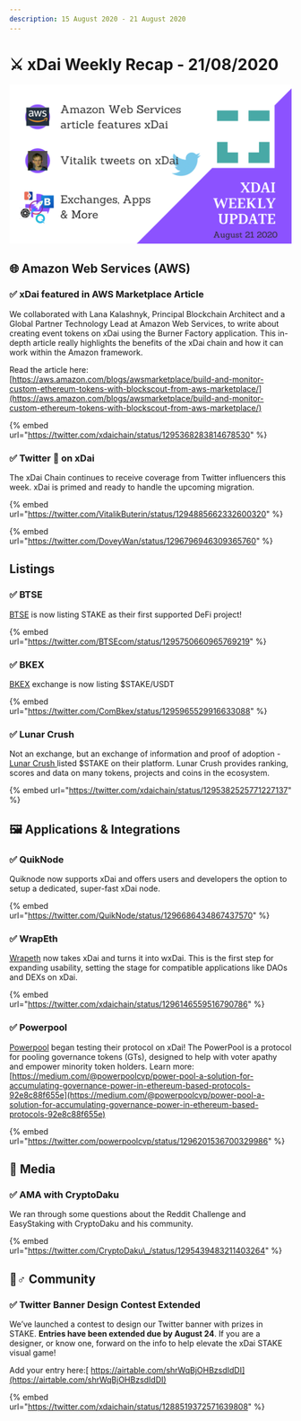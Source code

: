 ```yaml
---
description: 15 August 2020 - 21 August 2020
---
```


# ⚔️ xDai Weekly Recap - 21/08/2020

![](../../../.gitbook/assets/green-and-black-modern-sales-marketing-presentation%20%284%29.png)

## 🌐 Amazon Web Services \(AWS\)

### ✅ xDai featured in AWS Marketplace Article

We collaborated with Lana Kalashnyk, Principal Blockchain Architect and a Global Partner Technology Lead at Amazon Web Services, to write about creating event tokens on xDai using the Burner Factory application. This in-depth article really highlights the benefits of the xDai chain and how it can work within the Amazon framework.  
  
Read the article here: [https://aws.amazon.com/blogs/awsmarketplace/build-and-monitor-custom-ethereum-tokens-with-blockscout-from-aws-marketplace/](https://aws.amazon.com/blogs/awsmarketplace/build-and-monitor-custom-ethereum-tokens-with-blockscout-from-aws-marketplace/)

{% embed url="https://twitter.com/xdaichain/status/1295368283814678530" %}

### ✅  Twitter 👀 on xDai

The xDai Chain continues to receive coverage from Twitter influencers this week. xDai is primed and ready to handle the upcoming migration.

{% embed url="https://twitter.com/VitalikButerin/status/1294885662332600320" %}

{% embed url="https://twitter.com/DoveyWan/status/1296796946309365760" %}

## Listings

### ✅ BTSE

[BTSE](https://www.btse.com/en/home) is now listing STAKE as their first supported DeFi project!

{% embed url="https://twitter.com/BTSEcom/status/1295750660965769219" %}

### ✅ BKEX

[BKEX](https://www.bkex.co/) exchange is now listing $STAKE/USDT

{% embed url="https://twitter.com/ComBkex/status/1295965529916633088" %}

### ✅ Lunar Crush

Not an exchange, but an exchange of information and proof of adoption - [Lunar Crush ](https://lunarcrush.com/)listed $STAKE on their platform.  Lunar Crush provides ranking, scores and data on many tokens, projects and coins in the ecosystem.

{% embed url="https://twitter.com/xdaichain/status/1295382525771227137" %}

## 🖼 Applications & Integrations

### ✅ QuikNode

Quiknode now supports xDai and offers users and developers the option to setup a dedicated, super-fast xDai node. 

{% embed url="https://twitter.com/QuikNode/status/1296686434867437570" %}

### ✅ WrapEth

[Wrapeth](https://wrapeth.com/) now takes xDai and turns it into wxDai. This is the first step for expanding usability, setting the stage for compatible applications like DAOs and DEXs on xDai.

{% embed url="https://twitter.com/xdaichain/status/1296146559516790786" %}

### ✅ Powerpool

[Powerpool](https://powerpool.finance/) began testing their protocol on xDai! The PowerPool is a protocol for pooling governance tokens \(GTs\), designed to help with voter apathy and empower minority token holders. Learn more:  
[https://medium.com/@powerpoolcvp/power-pool-a-solution-for-accumulating-governance-power-in-ethereum-based-protocols-92e8c88f655e](https://medium.com/@powerpoolcvp/power-pool-a-solution-for-accumulating-governance-power-in-ethereum-based-protocols-92e8c88f655e)

{% embed url="https://twitter.com/powerpoolcvp/status/1296201536700329986" %}

## 📰 Media

### ✅ AMA with CryptoDaku

We ran through some questions about the Reddit Challenge and EasyStaking with CryptoDaku and his community.

{% embed url="https://twitter.com/CryptoDaku\_/status/1295439483211403264" %}

## 🦸♂ Community

### ✅ Twitter Banner Design Contest Extended

We’ve launched a contest to design our Twitter banner with prizes in STAKE. **Entries have been extended due by August 24**. If you are a designer, or know one, forward on the info to help elevate the xDai STAKE visual game!   
  
Add your entry here:[ https://airtable.com/shrWqBjOHBzsdIdDI](https://airtable.com/shrWqBjOHBzsdIdDI)

{% embed url="https://twitter.com/xdaichain/status/1288519372571639808" %}

